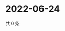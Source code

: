 # 2022-06-24

共 0 条

<!-- BEGIN WEIBO -->
<!-- 最后更新时间 Fri Jun 24 2022 01:11:53 GMT+0800 (China Standard Time) -->

<!-- END WEIBO -->
